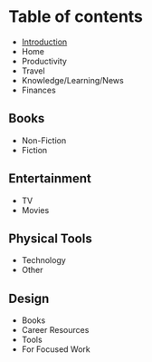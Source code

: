 # Table of contents

* [Introduction](README.md)
* Home
* Productivity
* Travel
* Knowledge/Learning/News
* Finances

## Books

* Non-Fiction
* Fiction

## Entertainment

* TV
* Movies

## Physical Tools

* Technology
* Other

## Design

* Books
* Career Resources
* Tools
* For Focused Work

